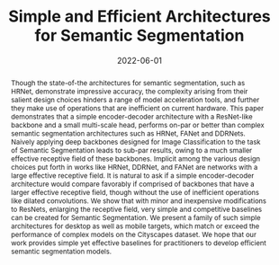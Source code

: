 ---
title: Simple and Efficient Architectures for Semantic Segmentation
authors:
- Dushyant Mehta
- Andrii Skliar
- Haitam Ben Yahia
- Shubhankar Borse
- Fatih Porikli
- admin
- Tijmen Blankevoort


date: '2022-06-01'

publishDate: '2023-01-07T11:50:19.097855Z'

publication_types: ['paper-conference']

publication: '*CVPR workshop*'

abstract: "Though the state-of-the architectures for semantic segmentation, such as HRNet, demonstrate impressive accuracy, the complexity arising from their salient design choices hinders a range of model acceleration tools, and further they make use of operations that are inefficient on current hardware. This paper demonstrates that a simple encoder-decoder architecture with a ResNet-like backbone and a small multi-scale head, performs on-par or better than complex semantic segmentation architectures such as HRNet, FANet and DDRNets. Naively applying deep backbones designed for Image Classification to the task of Semantic Segmentation leads to sub-par results, owing to a much smaller effective receptive field of these backbones. Implicit among the various design choices put forth in works like HRNet, DDRNet, and FANet are networks with a large effective receptive field. It is natural to ask if a simple encoder-decoder architecture would compare favorably if comprised of backbones that have a larger effective receptive field, though without the use of inefficient operations like dilated convolutions. We show that with minor and inexpensive modifications to ResNets, enlarging the receptive field, very simple and competitive baselines can be created for Semantic Segmentation. We present a family of such simple architectures for desktop as well as mobile targets, which match or exceed the performance of complex models on the Cityscapes dataset. We hope that our work provides simple yet effective baselines for practitioners to develop efficient semantic segmentation models."

tags: [Semantic Segmentation, Efficient Architectures]

# Display this page in the Featured widget?
featured: false

url_pdf: 'https://arxiv.org/pdf/2206.08236.pdf'
url_code: 'https://github.com/Qualcomm-AI-research/FFNet'
url_poster: ''
url_project: ''
url_slides: ''

# Featured image
# To use, add an image named `featured.jpg/png` to your page's folder.
image:
  caption: 'Cover figure'
  focal_point: ''
  preview_only: false
---
